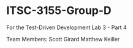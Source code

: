 # ITSC-3155-Group-D
For the Test-Driven Development Lab 3 - Part 4

Team Members:
Scott Girard
Matthew Keiller
